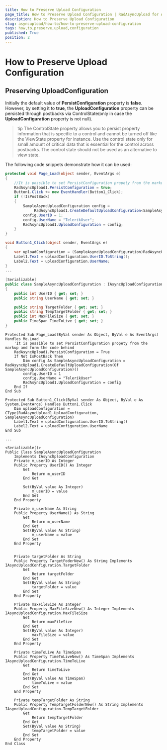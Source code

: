 ```yaml
---
title: How to Preserve Upload Configuration
page_title: How to Preserve Upload Configuration | RadAsyncUpload for ASP.NET AJAX Documentation
description: How to Preserve Upload Configuration
slug: asyncupload/how-to/how-to-preserve-upload-configuration
tags: how,to,preserve,upload,configuration
published: True
position: 2
---
```


# How to Preserve Upload Configuration

## Preserving UploadConfiguration

Initially the default value of **PersistConfiguration** property is **false**. However, by setting it to **true**, the **UploadConfiguration** property can be persisted through postbacks via ControlState(only in case the **UploadConfiguration** property is not null).

>tip The ControlState property allows you to persist property information that is specific to a control and cannot be turned off like the ViewState property for instance. Use the control state only for small amount of critical data that is essential for the control across postbacks. The control state should not be used as an alternative to view state.
>


The following code snippets demonstrate how it can be used:



````C#
protected void Page_Load(object sender, EventArgs e)
{
    //It is possible to set PersistConfiguration propety from the markup and form the code behind
    RadAsyncUpload1.PersistConfiguration = true;
    Button1.Click += new EventHandler(Button1_Click);
    if (!IsPostBack)
    {
        SampleAsyncUploadConfiguration config =
             RadAsyncUpload1.CreateDefaultUploadConfiguration<SampleAsyncUploadConfiguration>();
        config.UserID = 1;
        config.UserName = "TelerikUser";
        RadAsyncUpload1.UploadConfiguration = config;
    }
}

void Button1_Click(object sender, EventArgs e)
{
    var uploadConfiguration = (SampleAsyncUploadConfiguration)RadAsyncUpload1.UploadConfiguration;
    Label1.Text = uploadConfiguration.UserID.ToString();
    Label2.Text = uploadConfiguration.UserName;
}
...
	
[Serializable]
public class SampleAsyncUploadConfiguration : IAsyncUploadConfiguration
{
    public int UserID { get; set; }
    public string UserName { get; set; }

    public string TargetFolder { get; set; }
    public string TempTargetFolder { get; set; }
    public int MaxFileSize { get; set; }
    public TimeSpan TimeToLive { get; set; }
}			
````
````VB.NET
Protected Sub Page_Load(ByVal sender As Object, ByVal e As EventArgs) Handles Me.Load
    'It is possible to set PersistConfiguration propety from the markup and form the code behind
    RadAsyncUpload1.PersistConfiguration = True
    If Not IsPostBack Then
        Dim config As SampleAsyncUploadConfiguration = RadAsyncUpload1.CreateDefaultUploadConfiguration(Of SampleAsyncUploadConfiguration)()
        config.UserID = 1
        config.UserName = "TelerikUser"
        RadAsyncUpload1.UploadConfiguration = config
    End If
End Sub

Protected Sub Button1_Click(ByVal sender As Object, ByVal e As System.EventArgs) Handles Button1.Click
    Dim uploadConfiguration = CType(RadAsyncUpload1.UploadConfiguration, SampleAsyncUploadConfiguration)
    Label1.Text = uploadConfiguration.UserID.ToString()
    Label2.Text = uploadConfiguration.UserName
End Sub
	
...
	
<Serializable()>
Public Class SampleAsyncUploadConfiguration
    Implements IAsyncUploadConfiguration
    Private m_userID As Integer
    Public Property UserID() As Integer
        Get
            Return m_userID
        End Get

        Set(ByVal value As Integer)
            m_userID = value
        End Set
    End Property

    Private m_userName As String
    Public Property UserName() As String
        Get
            Return m_userName
        End Get
        Set(ByVal value As String)
            m_userName = value
        End Set
    End Property


    Private targetFolder As String
    Public Property TargetFoderNew() As String Implements IAsyncUploadConfiguration.TargetFolder
        Get
            Return targetFolder
        End Get
        Set(ByVal value As String)
            targetFolder = value
        End Set
    End Property

    Private maxFileSize As Integer
    Public Property MaxFileSizeNew() As Integer Implements IAsyncUploadConfiguration.MaxFileSize
        Get
            Return maxFileSize
        End Get
        Set(ByVal value As Integer)
            maxFileSize = value
        End Set
    End Property

    Private timeToLive As TimeSpan
    Public Property TimeToLiveNew() As TimeSpan Implements IAsyncUploadConfiguration.TimeToLive
        Get
            Return timeToLive
        End Get
        Set(ByVal value As TimeSpan)
            timeToLive = value
        End Set
    End Property

    Private tempTargetFolder As String
    Public Property TempTargetFolderNew() As String Implements IAsyncUploadConfiguration.TempTargetFolder
        Get
            Return tempTargetFolder
        End Get
        Set(ByVal value As String)
            tempTargetFolder = value
        End Set
    End Property
End Class	
````

